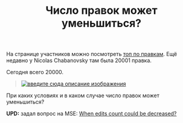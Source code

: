 ﻿---
title: "Число правок может уменьшиться?"
se.owner.user_id: 15479
se.owner.display_name: "Suvitruf says Reinstate Monica"
se.owner.link: "https://ru.meta.stackoverflow.com/users/15479/suvitruf-says-reinstate-monica"
se.link: "https://ru.meta.stackoverflow.com/questions/9963/%d0%a7%d0%b8%d1%81%d0%bb%d0%be-%d0%bf%d1%80%d0%b0%d0%b2%d0%be%d0%ba-%d0%bc%d0%be%d0%b6%d0%b5%d1%82-%d1%83%d0%bc%d0%b5%d0%bd%d1%8c%d1%88%d0%b8%d1%82%d1%8c%d1%81%d1%8f"
se.question_id: 9963
se.post_type: question
se.score: 4
---
<p>На странице участников можно посмотреть <a href="https://ru.stackoverflow.com/users?tab=Editors&amp;filter=all">топ по правкам</a>. Ещё недавно у Nicolas Chabanovsky там была 20001 правка.</p>

<p>Сегодня всего 20000.</p>

<blockquote>
  <p><a href="https://i.stack.imgur.com/3h9d6.png" rel="nofollow noreferrer"><img src="https://i.stack.imgur.com/3h9d6.png" alt="введите сюда описание изображения"></a></p>
</blockquote>

<p>При каких условиях и в каком случае число правок может уменьшиться?</p>

<p><strong>UPD:</strong> задал вопрос на MSE: <a href="https://meta.stackexchange.com/q/341623/260198">When edits count could be decreased?</a></p>
